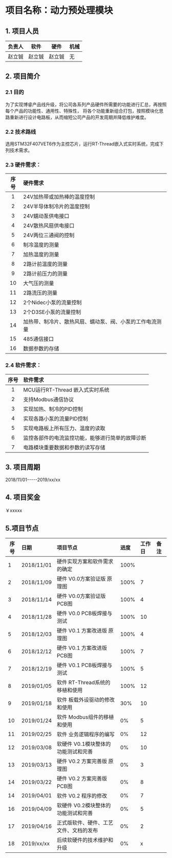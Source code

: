 # 项目名称：动力预处理模块

## 1. 项目人员

| 负责人 | 软件 | 硬件 | 机械 |
| ------ | ---- | ---- | ---- |
| 赵立铖 | 赵立铖| 赵立铖| 无 |

## 2. 项目简介

### 2.1 目的

为了实现博睿产品线升级，将公司各系列产品硬件所需要的功能进行汇总，再按照每个产品的功能性、通用性、特殊性，
将各个功能重新组合打包，按照模块化思路重新进行设计电路板，从而缩短公司产品的开发周期并降低维护难度。

### 2.2 技术路线

选用STM32F407VET6作为主控芯片，运行RT-Thread嵌入式实时系统，完成下列技术需求。

### 2.3 硬件需求：

| 序号 | 硬件需求                                                 |
| :--: | :------------------------------------------------------- |
|   1  | 24V加热带或加热棒的温度控制                              |
|   2  | 24V半导体制冷片的温度控制                                |
|   3  | 24V蠕动泵供电接口                                        |
|   4  | 24V散热风扇供电接口                                      |
|   5  | 24V两位三通阀的控制                                      |
|   6  | 制冷温度的测量                                           |
|   7  | 加热温度的测量                                           |
|   8  | 2路计前温度的测量                                        |
|   9  | 2路计前压力的测量                                        |
|   10 | 大气压的测量                                             |
|   11 | 2路流压的测量                                            |
|   12 | 2个Nidec小泵的流量控制                                   |
|   13 | 2个D3SE小泵的流量控制                                    |
|   14 | 加热带、制冷片、散热风扇、蠕动泵、阀、小泵的工作电流测量 |
|   15 | 485通信接口                                              |
|   16 | 数据参数的存储                                           |

### 2.4 软件需求：

| 序号  | 软件需求                                           |
| :---: | :------------------------------------------------- |
| 1     | MCU运行RT-Thread 嵌入式实时系统                    |
| 2     | 支持Modbus通信协议                                 |
| 3     | 实现加热、制冷的PID控制                            |
| 4     | 实现各路小泵的流量PID控制                          |
| 5     | 实现电路板上所有压力、温度的读取                   |
| 6     | 监控各部件的电流监控功能，能够进行简单的故障诊断   |
| 7     | 电路模块重要数据和参数的读写存储                   |

## 3. 项目周期
2018/11/01-----2019/xx/xx

## 4. 项目奖金
￥xxxxx

## 5.项目节点

| 序号| 日期     |   项目节点                   | 进度 | 工作日 | 备注 |
| --- | :------  | :-------------------------- | :----- | :--- | :--- |
| 1 | 2018/11/01 | 硬件实现方案和软件需求的确定   | 100%   |      |      |
| 2 | 2018/11/09 | 硬件 V0.0方案验证版 原理图    | 100%  |   7   |       |
| 3 | 2018/11/14 | 硬件 V0.0方案验证版 PCB图      | 100%  |   4  |      |
| 4 | 2018/11/28 | 硬件 V0.0 PCB板焊接与测试      | 100%  |  10  |      |
| 5 | 2018/12/03 | 硬件 V0.1 方案改进版 原理图    | 100%  |   4  |      |
| 6 | 2018/12/12 | 硬件 V0.1 方案改进版 PCB图     | 100%  |   7  |      |
| 7 | 2018/12/19 | 硬件 V0.1 PCB板焊接与测试      | 100%  |   5  |      |
| 8 | 2019/01/05 | 软件 RT-Thread系统的移植和使用 | 100%  |   12 |      |
| 9 | 2019/01/18 | 软件 板载外设驱动的修改和使用   | 30%  |  10  |      |
| 10| 2019/01/24 | 软件 Modbus组件的移植和使用     | 0%  |   5   |       |
| 11| 2019/02/25 | 软件 业务逻辑程序的编写         | 0%  |   12   |       |
| 12| 2019/03/08 | 软硬件 V0.1模块整体的功能测试和完善  | 0%  |   10   |       |
| 13| 2019/03/13 | 硬件 V0.2 方案完善版 原理图     | 0%  |   3   |       |
| 14| 2019/03/22 | 硬件 V0.2 方案完善版 PCB图     | 0%  |   8   |       |
| 14| 2019/04/01 | 软件 V0.2 程序的修改           | 0%  |   7   |       |
| 16| 2019/04/09 | 软硬件 V0.2模块整体的功能测试和完善  | 0% |   5   |       |
| 17| 2019/04/16 | 正式版软件、硬件、工艺文件、文档的发布| 0% |   2  |       |
| 18| 2019/xx/xx | 后续软硬件的技术维护和升级       | 0% |   x   |       |